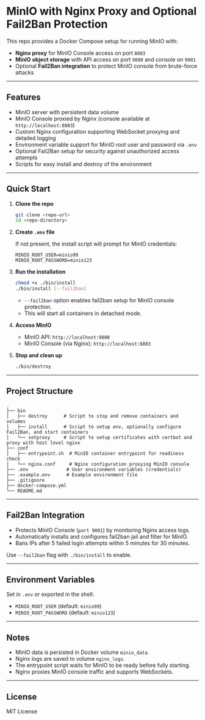 
# MinIO with Nginx Proxy and Optional Fail2Ban Protection

This repo provides a Docker Compose setup for running MinIO with:

* **Nginx proxy** for MinIO Console access on port `8803`
* **MinIO object storage** with API access on port `9000` and console on `9001`
* Optional **Fail2Ban integration** to protect MinIO console from brute-force attacks

---

## Features

* MinIO server with persistent data volume
* MinIO Console proxied by Nginx (console available at `http://localhost:8803`)
* Custom Nginx configuration supporting WebSocket proxying and detailed logging
* Environment variable support for MinIO root user and password via `.env`
* Optional Fail2Ban setup for security against unauthorized access attempts
* Scripts for easy install and destroy of the environment

---

## Quick Start

1. **Clone the repo**

   ```bash
   git clone <repo-url>
   cd <repo-directory>
   ```

2. **Create `.env` file**

   If not present, the install script will prompt for MinIO credentials:

   ```
   MINIO_ROOT_USER=minio99
   MINIO_ROOT_PASSWORD=minio123
   ```

3. **Run the installation**

   ```bash
   chmod +x ./bin/install
   ./bin/install [--fail2ban]
   ```

   * `--fail2ban` option enables fail2ban setup for MinIO console protection.
   * This will start all containers in detached mode.

4. **Access MinIO**

   * MinIO API: `http://localhost:9000`
   * MinIO Console (via Nginx): `http://localhost:8803`

5. **Stop and clean up**

   ```bash
   ./bin/destroy
   ```

---

## Project Structure

```
.
├── bin
│   ├── destroy      # Script to stop and remove containers and volumes
│   ├── install      # Script to setup env, optionally configure Fail2Ban, and start containers
│   └── setproxy     # Script to setup certificates with certbot and proxy with host level nginx
├── conf
│   ├── entrypoint.sh  # MinIO container entrypoint for readiness check
│   └── nginx.conf     # Nginx configuration proxying MinIO console
├── .env              # User environment variables (credentials)
├── .example.env      # Example environment file
├── .gitignore
├── docker-compose.yml
└── README.md
```

---

## Fail2Ban Integration

* Protects MinIO Console (`port 9001`) by monitoring Nginx access logs.
* Automatically installs and configures fail2ban jail and filter for MinIO.
* Bans IPs after 5 failed login attempts within 5 minutes for 30 minutes.

Use `--fail2ban` flag with `./bin/install` to enable.

---

## Environment Variables

Set in `.env` or exported in the shell:

* `MINIO_ROOT_USER` (default: `minio99`)
* `MINIO_ROOT_PASSWORD` (default: `minio123`)

---

## Notes

* MinIO data is persisted in Docker volume `minio_data`.
* Nginx logs are saved to volume `nginx_logs`.
* The entrypoint script waits for MinIO to be ready before fully starting.
* Nginx proxies MinIO console traffic and supports WebSockets.

---

## License

MIT License

